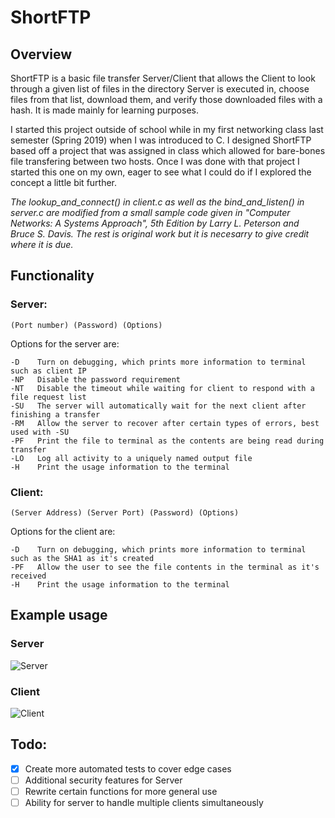 # ShortFTP

## Overview
ShortFTP is a basic file transfer Server/Client that allows the Client to look through a given list of files in the directory Server is executed in, choose files from that list, download them, and verify those downloaded files with a hash. It is made mainly for learning purposes.


I started this project outside of school while in my first networking class last semester (Spring 2019) when I was introduced to C. I designed ShortFTP based off a project that was assigned in class which allowed for bare-bones file transfering between two hosts. Once I was done with that project I started this one on my own, eager to see what I could do if I explored the concept a little bit further.


*The lookup_and_connect() in client.c as well as the bind_and_listen() in server.c are modified from a small sample code given in "Computer Networks: A Systems Approach", 5th Edition by Larry L. Peterson and Bruce S. Davis. The rest is original work but it is necesarry to give credit where it is due.*


## Functionality
### Server:
`(Port number) (Password) (Options)`

Options for the server are:
```
-D    Turn on debugging, which prints more information to terminal such as client IP
-NP   Disable the password requirement
-NT   Disable the timeout while waiting for client to respond with a file request list
-SU   The server will automatically wait for the next client after finishing a transfer
-RM   Allow the server to recover after certain types of errors, best used with -SU
-PF   Print the file to terminal as the contents are being read during transfer
-LO   Log all activity to a uniquely named output file
-H    Print the usage information to the terminal
```

### Client:
`(Server Address) (Server Port) (Password) (Options)`

Options for the client are:
```
-D    Turn on debugging, which prints more information to terminal such as the SHA1 as it's created
-PF   Allow the user to see the file contents in the terminal as it's received
-H    Print the usage information to the terminal
```

## Example usage
### Server
![Server](https://imgur.com/LIDDYlo.png)


### Client
![Client](https://imgur.com/vpoIX2T.png)


## Todo:
-   [x] Create more automated tests to cover edge cases
-   [ ] Additional security features for Server
-   [ ] Rewrite certain functions for more general use
-   [ ] Ability for server to handle multiple clients simultaneously